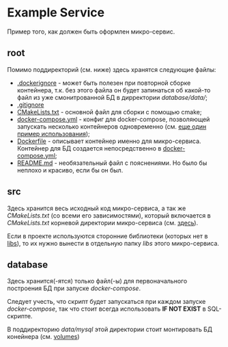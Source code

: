 # Example Service

Пример того, как должен быть оформлен микро-сервис.

## root

Помимо поддиректорий (см. ниже) здесь хранятся следующие файлы:

* [.dockerignore](.dockerignore) - может быть полезен при повторной сборке контейнера, т.к. без этого файла он будет запинаться об какой-то файл из уже смонитрованной БД в дирректории *database/data/*;
* [.gitignore](.gitignore)
* [CMakeLists.txt](CMakeLists.txt) - основной файл для сборки с помощью cmake;
* [docker-compose.yml](docker-compose.yml) - конфиг для docker-compose, позволяющей запускать несколько контейнеров одновременно (см. [еще один пример использования](https://docs.docker.com/compose/gettingstarted/));
* [Dockerfile](Dockerfile) - описывает контейнер именно для микро-сервиса. Контейнер для БД создается непосредственно в [docker-compose.yml](docker-compose.yml);
* [README.md](README.md) - необязательный файл с пояснениями. Но было бы неплохо и красиво, если бы он был.

## src

Здесь хранится весь исходный код микро-сервиса, а так же *CMakeLists.txt* (со всеми его зависимостями), который включается в *CMakeLists.txt* корневой директории микро-сервиса (см. [здесь](https://stackoverflow.com/questions/8304190/cmake-with-include-and-source-paths-basic-setup)).

Если в проекте используются сторонние библиотеки (которых нет в [libs](../libs)), то их нужно вынести в отдельную папку *libs* этого микро-сервиса.

## database

Здесь хранится(-ятся) только файл(-ы) для первоначального построения БД при запуске *docker-compose*.

Следует учесть, что скрипт будет запускаться при каждом запуске *docker-compose*, так что стоит всегда использовать **IF NOT EXIST** в SQL-скрипте.

В поддиректорию *data/mysql* этой директории стоит монтировать БД конейнера (см. [volumes](docker-compose.yml))
